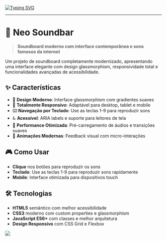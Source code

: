 [![Typing SVG](https://readme-typing-svg.herokuapp.com?font=Orbitron&weight=500&size=17&pause=1000&color=30C562&background=0C0D29&center=true&vCenter=true&width=1000&height=100&lines=Neo+Soundbar;Funny+Sounds)](https://git.io/typing-svg)

---

# 🎵 Neo Soundbar

> **Soundboard moderno com interface contemporânea e sons famosos da internet**

Um projeto de soundboard completamente modernizado, apresentando uma interface elegante com design glassmorphism, responsividade total e funcionalidades avançadas de acessibilidade.

## ✨ Características

- 🎨 **Design Moderno**: Interface glassmorphism com gradientes suaves
- 📱 **Totalmente Responsivo**: Adaptável para desktop, tablet e mobile
- ⌨️ **Navegação por Teclado**: Use as teclas 1-9 para reproduzir sons
- ♿ **Acessível**: ARIA labels e suporte para leitores de tela
- 🚀 **Performance Otimizada**: Pré-carregamento de áudios e transições suaves
- 💫 **Animações Modernas**: Feedback visual com micro-interações

## 🎮 Como Usar

- **Clique** nos botões para reproduzir os sons
- **Teclado**: Use as teclas 1-9 para reproduzir sons rapidamente
- **Mobile**: Interface otimizada para dispositivos touch

## 🛠️ Tecnologias

- **HTML5** semântico com melhor acessibilidade
- **CSS3** moderno com custom properties e glassmorphism
- **JavaScript ES6+** com classes e melhor arquitetura
- **Design Responsivo** com CSS Grid e Flexbox

![](https://media.tenor.com/QU-5UcsfWuEAAAAj/master-chief-dance.gif)
